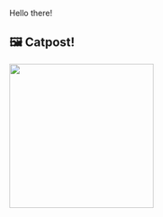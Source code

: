 Hello there!



## 🖼️ Catpost!

<sub>
    <img src="https://cdn2.thecatapi.com/images/MjAwMzEwMA.jpg" height="256">
</sub>

